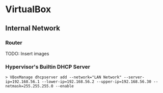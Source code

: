 # VirtualBox

## Internal Network

### Router

TODO: Insert images

### Hypervisor's Builtin DHCP Server

```
> VBoxManage dhcpserver add --network="LAN Network" --server-ip=192.168.56.1 --lower-ip=192.168.56.2 --upper-ip=192.168.56.30 --netmask=255.255.255.0 --enable
```